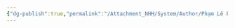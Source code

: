 ```yaml
---
{"dg-publish":true,"permalink":"/Attachment_NHH/System/Author/Phạm Lê Phương/","dgPassFrontmatter":true,"noteIcon":"2","created":"2023-12-27T13:26:14.106+07:00","updated":"2023-12-27T13:26:16.182+07:00"}
---
```


